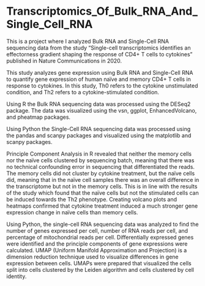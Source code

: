 # Transcriptomics_Of_Bulk_RNA_And_Single_Cell_RNA

This is a project where I analyzed Bulk RNA and Single-Cell RNA sequencing data from the study “Single-cell transcriptomics identifies an effectorness gradient shaping the response of CD4+ T cells to cytokines” published in Nature Communications in 2020.

This study analyzes gene expression using Bulk RNA and Single-Cell RNA to quantify gene expression of human naïve and memory CD4+ T cells in response to cytokines. In this study, Th0 refers to the cytokine unstimulated condition, and Th2 refers to a cytokine-stimulated condition.

Using R the Bulk RNA sequencing data was processed using the DESeq2 package. The data was visualized using the vsn, ggplot, EnhancedVolcano, and pheatmap packages.

Using Python the Single-Cell RNA sequencing data was processed using the pandas and scanpy packages and visualized using the matplotlib and scanpy packages.

Principle Component Analysis in R revealed that neither the memory cells nor the naïve cells clustered by sequencing batch, meaning that there was no technical confounding error in sequencing that differentiated the reads. The memory cells did not cluster by cytokine treatment, but the naïve cells did, meaning that in the naïve cell samples there was an overall difference in the transcriptome but not in the memory cells. This is in line with the results of the study which found that the naïve cells but not the stimulated cells can be induced towards the Th2 phenotype. Creating volcano plots and heatmaps confirmed that cytokine treatment induced a much stronger gene expression change in naïve cells than memory cells.

Using Python, the single-cell RNA sequencing data was analyzed to find the number of genes expressed per cell, number of RNA reads per cell, and percentage of mitochondrial reads per cell. Differentially expressed genes were identified and the principle components of gene expressions were calculated. UMAP (Uniform Manifold Approximation and Projection) is a dimension reduction technique used to visualize differences in gene expression between cells. UMAPs were prepared that visualized the cells split into cells clustered by the Leiden algorithm and cells clustered by cell identity.
